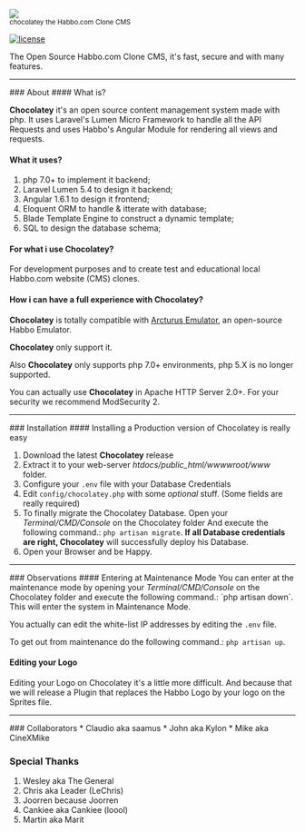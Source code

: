 ![](http://www.habbcrazy.net/resources/fonts/116/chocolatey.gif)
<br><sup>chocolatey the Habbo.com Clone CMS</sup>

[![license](https://img.shields.io/github/license/mashape/apistatus.svg)]()

The Open Source Habbo.com Clone CMS, it's fast, secure and with many features.

<hr>
### About
#### What is?

<b>Chocolatey</b> it's an open source content management system made with php. It uses Laravel's Lumen Micro Framework to handle all the API Requests and uses Habbo's Angular Module for rendering all views and requests.

#### What it uses?

1. php 7.0+ to implement it backend;
2. Laravel Lumen 5.4 to design it backend;
3. Angular 1.6.1 to design it frontend;
4. Eloquent ORM to handle & itterate with database;
5. Blade Template Engine to construct a dynamic template;
6. SQL to design the database schema;

#### For what i use Chocolatey?

For development purposes and to create test and educational local Habbo.com website (CMS) clones.

#### How i can have a full experience with Chocolatey?

<b>Chocolatey</b> is totally compatible with [Arcturus Emulator](http://arcturus.wf), an open-source
Habbo Emulator. 

<b>Chocolatey</b> only support it.

Also <b>Chocolatey</b> only supports php 7.0+ environments, php 5.X is no longer supported.

You can actually use <b>Chocolatey</b> in Apache HTTP Server 2.0+. For your security we recommend ModSecurity 2.

<hr>
### Installation
#### Installing a Production version of Chocolatey is really easy

1. Download the latest <b>Chocolatey</b> release
2. Extract it to your web-server <i>htdocs/public_html/wwwwroot/www</i> folder.
3. Configure your `.env` file with your Database Credentials
4. Edit `config/chocolatey.php` with some <i>optional</i> stuff. (Some fields are really required)
5. To finally migrate the Chocolatey Database. Open your <i>Terminal/CMD/Console</i> on the Chocolatey folder And execute the following command.: `php artisan migrate`. <b>If all Database credentials are right, Chocolatey</b> will successfully deploy his Database.
6. Open your Browser and be Happy.

<hr>
### Observations
#### Entering at Maintenance Mode
You can enter at the maintenance mode by opening your <i>Terminal/CMD/Console</i> on the Chocolatey folder and execute the following command.: `php artisan down`. This will enter the system in Maintenance Mode.

You actually can edit the white-list IP addresses by editing the `.env` file.

To get out from maintenance do the following command.: `php artisan up`.

#### Editing your Logo
Editing your Logo on Chocolatey it's a little more difficult. And because that we will release a Plugin that replaces the Habbo Logo by your logo on the Sprites file.
  
<hr>
### Collaborators
* Claudio aka saamus
* John aka Kylon
* Mike aka CineXMike

### Special Thanks
1. Wesley aka The General
2. Chris aka Leader (LeChris)
3. Joorren because Joorren
4. Cankiee aka Cankiee (loool)
5. Martin aka Marit
